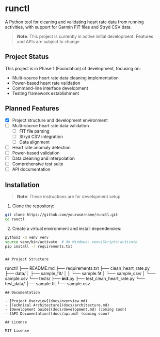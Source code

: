 # runctl

A Python tool for cleaning and validating heart rate data from running activities, with support for Garmin FIT files and Stryd CSV data.

> **Note**: This project is currently in active initial development. Features and APIs are subject to change.

## Project Status

This project is in Phase 1 (Foundation) of development, focusing on:
- Multi-source heart rate data cleaning implementation
- Power-based heart rate validation
- Command-line interface development
- Testing framework establishment

## Planned Features

- [x] Project structure and development environment
- [ ] Multi-source heart rate data validation
  - [ ] FIT file parsing
  - [ ] Stryd CSV integration
  - [ ] Data alignment
- [ ] Heart rate anomaly detection
- [ ] Power-based validation
- [ ] Data cleaning and interpolation
- [ ] Comprehensive test suite
- [ ] API documentation

## Installation

> **Note**: These instructions are for development setup.

1. Clone the repository:
```bash
git clone https://github.com/yourusername/runctl.git
cd runctl
```

2. Create a virtual environment and install dependencies:
```bash
python3 -m venv venv
source venv/bin/activate  # On Windows: venv\Scripts\activate
pip install -r requirements.txt
```
```

## Project Structure

```
runctl/
├── README.md
├── requirements.txt
├── clean_heart_rate.py
├── data/
│   ├── sample_fit/
│   │   └── sample.fit
│   └── sample_csv/
│       └── sample.csv
└── tests/
    ├── __init__.py
    ├── test_clean_heart_rate.py
    └── test_data/
        ├── sample.fit
        └── sample.csv
```
## Documentation

- [Project Overview](docs/overview.md)
- [Technical Architecture](docs/architecture.md)
- [Development Guide](docs/development.md) (coming soon)
- [API Documentation](docs/api.md) (coming soon)

## License

MIT License 